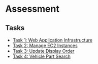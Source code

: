 # Assessment 

## Tasks

- [Task 1: Web Application Infrastructure](./task1/README.md)
- [Task 2: Manage EC2 Instances](./task2/README.md)
- [Task 3: Update Display Order](./task3/README.md)
- [Task 4: Vehicle Part Search](./task4/README.md)
